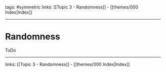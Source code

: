tags: #symmetric 
links:  [[Topic 3 - Randomness]] - [[themes/000 Index|Index]]

---
# Randomness

ToDo

---
links:  [[Topic 3 - Randomness]] - [[themes/000 Index|Index]]